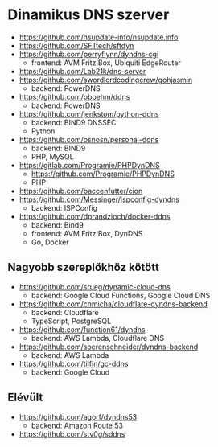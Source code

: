 # Dinamikus DNS szerver

* https://github.com/nsupdate-info/nsupdate.info
* https://github.com/SFTtech/sftdyn
* https://github.com/perryflynn/dyndns-cgi
  * frontend: AVM Fritz!Box, Ubiquiti EdgeRouter
* https://github.com/Lab21k/dns-server
* https://github.com/swordlordcodingcrew/gohjasmin
  * backend: PowerDNS
* https://github.com/pboehm/ddns
  * backend: PowerDNS
* https://github.com/jenkstom/python-ddns
  * backend: BIND9 DNSSEC
  * Python
* https://github.com/osnosn/personal-ddns
  * backend: BIND9
  * PHP, MySQL
* https://gitlab.com/Programie/PHPDynDNS
  * https://github.com/Programie/PHPDynDNS
  * PHP
* https://github.com/baccenfutter/cion
* https://github.com/Messinger/ispconfig-dyndns
  * backend: ISPConfig
* https://github.com/dprandzioch/docker-ddns
  * backend: Bind9
  * frontend: AVM Fritz!Box, DynDNS
  * Go, Docker

## Nagyobb szereplőkhöz kötött

* https://github.com/srueg/dynamic-cloud-dns
  * backend: Google Cloud Functions, Google Cloud DNS
* https://github.com/cnmicha/cloudflare-dyndns-backend
  * backend: Cloudflare
  * TypeScript, PostgreSQL
* https://github.com/function61/dyndns
  * backend: AWS Lambda, Cloudflare DNS
* https://github.com/soerenschneider/dyndns-backend
  * backend: AWS Lambda
* https://github.com/tilfin/gc-ddns
  * backend: Google Cloud

## Elévült

* https://github.com/agorf/dyndns53
  * backend: Amazon Route 53
* https://github.com/stv0g/sddns
